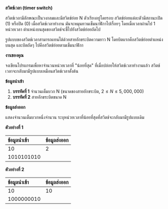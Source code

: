 **สวิตช์เวลา (timer switch)**

สวิตช์เวลามีลักษณะเป็นวงกลมและมีสวิตช์ย่อย N ตัวเรียงอยู่โดยรอบ สวิตช์ย่อยแต่ละตัวมีสถานะเปิด (1) หรือปิด (0) เมื่อสวิตช์เวลาทำงาน มันจะหมุนทวนเข็มนาฬิกาไปเรื่อยๆ โดยเมื่อเวลาผ่านไป 1 หน่วยเวลา ตำแหน่งบนสุดของสวิตช์จะชี้ไปยังสวิตช์ย่อยถัดไป

รูปแบบของสวิตช์เวลาสามารถแทนได้ด้วยสายอักขระบิตความยาว N โดยบิตแรกคือสวิตช์ย่อยตำแหน่งบนสุด และบิตถัดๆ ไปคือสวิตช์ย่อยตามเข็มนาฬิกา

**งานของคุณ**

จงเขียนโปรแกรมเพื่อหาจำนวนหน่วยเวลาที่ "น้อยที่สุด" ที่เมื่อปล่อยให้สวิตช์เวลาทำงานแล้ว สวิตช์เวลาจะกลับมามีรูปแบบเหมือนสวิตช์เวลาตั้งต้น

**ข้อมูลนำเข้า**

1.  **บรรทัดที่ 1** จำนวนเต็มบวก N (ขนาดของสายอักขระบิต, $2 \le N \le 5,000,000$)
2.  **บรรทัดที่ 2** สายอักขระบิตขนาด N

**ข้อมูลส่งออก**

แสดงจำนวนเต็มบวกหนึ่งจำนวน ระบุหน่วยเวลาที่น้อยที่สุดที่สวิตช์จะกลับมามีรูปแบบเดิม

**ตัวอย่างที่ 1**

| ข้อมูลนำเข้า | ข้อมูลส่งออก |
| :--- | :--- |
| 10 | 2 |
| 1010101010 | |

**ตัวอย่างที่ 2**

| ข้อมูลนำเข้า | ข้อมูลส่งออก |
| :--- | :--- |
| 10 | 10 |
| 1000000010 | |